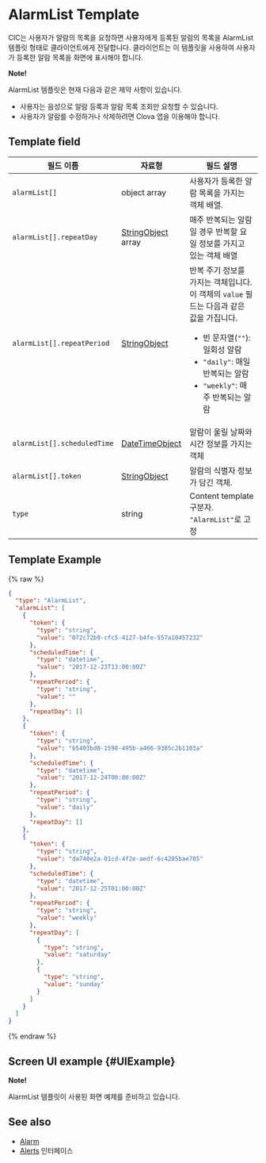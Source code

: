 # AlarmList Template
CIC는 사용자가 알람의 목록을 요청하면 사용자에게 등록된 알람의 목록을 AlarmList 템플릿 형태로 클라이언트에게 전달합니다. 클라이언트는 이 템플릿을 사용하여 사용자가 등록한 알람 목록을 화면에 표시해야 합니다.

<div class="note">
<p><strong>Note!</strong></p>
<p>AlarmList 템플릿은 현재 다음과 같은 제약 사항이 있습니다.</p>
<ul>
  <li>사용자는 음성으로 알람 등록과 알람 목록 조회만 요청할 수 있습니다.</li>
  <li>사용자가 알람를 수정하거나 삭제하려면 Clova 앱을 이용해야 합니다.</li>
</ul>
</div>

## Template field

| 필드 이름       | 자료형    | 필드 설명                     |
|---------------|---------|-----------------------------|
| `alarmList[]`               | object array  | 사용자가 등록한 알람 목록을 가지는 객체 배열.                                                                                          |
| `alarmList[].repeatDay`     | [StringObject](/CIC/References/ContentTemplates/Shared_Objects.md#StringObject) array | 매주 반복되는 알람일 경우 반복할 요일 정보를 가지고 있는 객체 배열  |
| `alarmList[].repeatPeriod`  | [StringObject](/CIC/References/ContentTemplates/Shared_Objects.md#StringObject)     | 반복 주기 정보를 가지는 객체입니다. 이 객체의 `value` 필드는 다음과 같은 값을 가집니다. <ul><li>빈 문자열(<code>""</code>): 일회성 알람</li><li><code>"daily"</code>: 매일 반복되는 알람</li><li><code>"weekly"</code>: 매주 반복되는 알람</li></ul> |
| `alarmList[].scheduledTime` | [DateTimeObject](/CIC/References/ContentTemplates/Shared_Objects.md#DateTimeObject) | 알람이 울릴 날짜와 시간 정보를 가지는 객체                       |
| `alarmList[].token`         | [StringObject](/CIC/References/ContentTemplates/Shared_Objects.md#StringObject)     | 알람의 식별자 정보가 담긴 객체.                               |
| `type`                      | string                                                                              | Content template 구분자. `"AlarmList"`로 고정             |

## Template Example

{% raw %}

```json
{
  "type": "AlarmList",
  "alarmList": [
    {
      "token": {
        "type": "string",
        "value": "072c72b9-cfc5-4127-b4fe-557a10457232"
      },
      "scheduledTime": {
        "type": "datetime",
        "value": "2017-12-23T13:00:00Z"
      },
      "repeatPeriod": {
        "type": "string",
        "value": ""
      },
      "repeatDay": []
    },
    {
      "token": {
        "type": "string",
        "value": "b5403bd0-1598-495b-a466-9385c2b1103a"
      },
      "scheduledTime": {
        "type": "datetime",
        "value": "2017-12-24T00:00:00Z"
      },
      "repeatPeriod": {
        "type": "string",
        "value": "daily"
      },
      "repeatDay": []
    },
    {
      "token": {
        "type": "string",
        "value": "da740e2a-01cd-4f2e-aedf-6c4285bae785"
      },
      "scheduledTime": {
        "type": "datetime",
        "value": "2017-12-25T01:00:00Z"
      },
      "repeatPeriod": {
        "type": "string",
        "value": "weekly"
      },
      "repeatDay": [
        {
          "type": "string",
          "value": "saturday"
        },
        {
          "type": "string",
          "value": "sunday"
        }
      ]
    }
  ]
}
```

{% endraw %}

## Screen UI example {#UIExample}

<div class="note">
<p><strong>Note!</strong></p>
<p>AlarmList 템플릿이 사용된 화면 예제를 준비하고 있습니다.</p>
</div>

## See also
* [Alarm](/CIC/References/ContentTemplates/Alarm.md)
* [Alerts](/CIC/References/CICInterface/Alerts.md) 인터페이스
